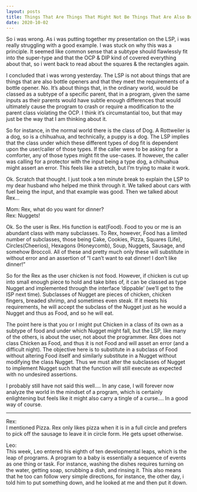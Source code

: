 ```yaml
---
layout: posts
title: Things That Are Things That Might Not Be Things That Are Also Bottle Openers
date: 2020-10-02
---
```


So i was wrong.  As i was putting together my presentation on the LSP, i was really struggling with a good example.  I was stuck on why this was a principle.  It seemed like common sense that a subtype should flawlessly fit into the super-type and that the OCP & DIP kind of covered everything about that, so i went back to read about the squares & the rectangles again. 

I concluded that i was wrong yesterday.  The LSP is not about things that are things that are also bottle openers and that they meet the requirements of a bottle opener.  No.  It’s about things that, in the ordinary world, would be classed as a subtype of a specific parent, that in a program, given the same inputs as their parents would have subtle enough differences that would ultimately cause the program to crash or require a modification to the parent class violating the OCP.  I think it’s circumstantial too, but that may just be the way that I am thinking about it.  

So for instance, in the normal world there is the class of Dog.  A Rottweiler is a dog, so is a chihuahua, and technically, a puppy is a dog.  The LSP implies that the class under which these different types of dog fit is dependent upon the user/caller of those types.  If the caller were to be asking for a comforter, any of those types might fit the use-cases.  If however, the caller was calling for a protector with the input being a type dog, a chihuahua might assert an error.  This feels like a stretch, but I’m trying to make it work.  

Ok. Scratch that thought.  I just took a ten minute break to explain the LSP to my dear husband who helped me think through it.  We talked about cars with fuel being the input, and that example was good.  Then we talked about Rex…

Mom: Rex, what do you want for dinner?  
Rex: Nuggets!

Ok.  So the user is Rex.  His function is eat(Food).  Food to you or me is an abundant class with many subclasses.  To Rex, however, Food has a limited number of subclasses, those being Cake, Cookies, Pizza, Squares (Life), Circles(Cheerios), Hexagons (Honeycomb), Soup, Nuggets, Sausage, and somehow Broccoli.  All of these and pretty much only these will substitute in without error and an assertion of “I can’t want to eat dinner!  I don’t like dinner!”  

So for the Rex as the user chicken is not food.  However, if chicken is cut up into small enough piece to hold and take bites of, it can be classed as type Nugget and implemented through the interface ‘dippable’ (we’ll get to the ISP next time).  Subclasses of Nugget are pieces of chicken, chicken fingers, breaded shrimp, and sometimes even steak.  If it meets his requirements, he will accept the subclass of the Nugget just as he would a Nugget and thus as Food, and so he will eat.  

The point here is that you or I might put Chicken in a class of its own as a subtype of food and under which Nugget might fall, but the LSP, like many of the others, is about the user, not about the programmer.  Rex does not class Chicken as Food, and thus it is not Food and will asset an error (and a difficult night).  The objective here is to substitute in a subclass of Food without altering Food itself and similarly substitute in a Nugget without modifying the class Nugget.  Thus we must alter the subclasses of Nugget to implement Nugget such that the function will still execute as expected with no undesired assertions. 

I probably still have not said this well…. In any case, I will forever now analyze the world in the mindset of a program, which is certainly enlightening but feels like it might also carry a tingle of a curse….  In a good way of course.

***
Rex:  
I mentioned Pizza.  Rex only likes pizza when it is in a full circle and prefers to pick off the sausage to leave it in circle form.  He gets upset otherwise. 

Leo:  
This week, Leo entered his eighth of ten developmental leaps, which is the leap of programs.  A program to a baby is essentially a sequence of events as one thing or task.  For instance, washing the dishes requires turning on the water, getting soap, scrubbing a dish, and rinsing it.  This also means that he too can follow very simple directions, for instance, the other day, i told him to put something down, and he looked at me and then put it down.
